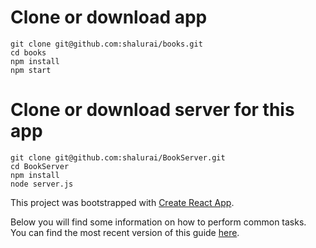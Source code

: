 # Clone or download app

    git clone git@github.com:shalurai/books.git    
    cd books
    npm install
    npm start

# Clone or download server for this app

    git clone git@github.com:shalurai/BookServer.git
    cd BookServer
    npm install
    node server.js    


This project was bootstrapped with [Create React App](https://github.com/facebookincubator/create-react-app).

Below you will find some information on how to perform common tasks.<br>
You can find the most recent version of this guide [here](https://github.com/facebookincubator/create-react-app/blob/master/packages/react-scripts/template/README.md).

